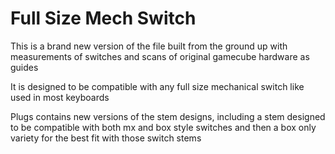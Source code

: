 # Full Size Mech Switch

This is a brand new version of the file built from the ground up with measurements of switches and scans of original gamecube hardware as guides

It is designed to be compatible with any full size mechanical switch like used in most keyboards

Plugs contains new versions of the stem designs, including a stem designed to be compatible with both mx and box style switches and then a box only variety for the best fit with those switch stems
